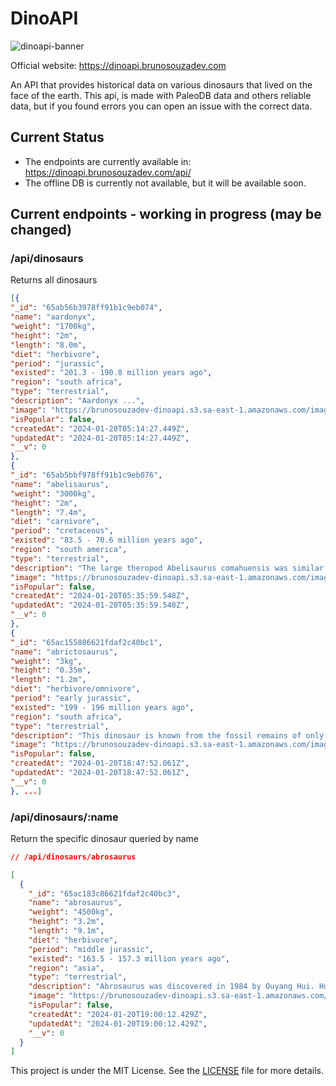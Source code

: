 # DinoAPI

![dinoapi-banner](https://github.com/darkmoonsk/dinoapi/assets/101902194/f3310efa-2961-4eb3-a978-6c00f6a4fdc6)

Official website: https://dinoapi.brunosouzadev.com

An API that provides historical data on various dinosaurs that lived on the face of the earth. This api, is made with PaleoDB data and others reliable data, but if you found errors you can open an issue with the correct data.

## Current Status

- The endpoints are currently available in: https://dinoapi.brunosouzadev.com/api/
- The offline DB is currently not available, but it will be available soon.

## Current endpoints - working in progress (may be changed)

### /api/dinosaurs

Returns all dinosaurs

```json
[{
"_id": "65ab56b3978ff91b1c9eb074",
"name": "aardonyx",
"weight": "1700kg",
"height": "2m",
"length": "8.0m",
"diet": "herbivore",
"period": "jurassic",
"existed": "201.3 - 190.8 million years ago",
"region": "south africa",
"type": "terrestrial",
"description": "Aardonyx ...",
"image": "https://brunosouzadev-dinoapi.s3.sa-east-1.amazonaws.com/images/aardonyx.jpg",
"isPopular": false,
"createdAt": "2024-01-20T05:14:27.449Z",
"updatedAt": "2024-01-20T05:14:27.449Z",
"__v": 0
},
{
"_id": "65ab5bbf978ff91b1c9eb076",
"name": "abelisaurus",
"weight": "3000kg",
"height": "2m",
"length": "7.4m",
"diet": "carnivore",
"period": "cretaceous",
"existed": "83.5 - 70.6 million years ago",
"region": "south america",
"type": "terrestrial",
"description": "The large theropod Abelisaurus comahuensis was similar to Albertosaurus from Alberta ...",
"image": "https://brunosouzadev-dinoapi.s3.sa-east-1.amazonaws.com/images/abelisaurus.jpg",
"isPopular": false,
"createdAt": "2024-01-20T05:35:59.548Z",
"updatedAt": "2024-01-20T05:35:59.548Z",
"__v": 0
},
{
"_id": "65ac155886621fdaf2c40bc1",
"name": "abrictosaurus",
"weight": "3kg",
"height": "0.35m",
"length": "1.2m",
"diet": "herbivore/omnivore",
"period": "early jurassic",
"existed": "199 - 196 million years ago",
"region": "south africa",
"type": "terrestrial",
"description": "This dinosaur is known from the fossil remains of only two individuals...",
"image": "https://brunosouzadev-dinoapi.s3.sa-east-1.amazonaws.com/images/abrictosaurus.jpg",
"isPopular": false,
"createdAt": "2024-01-20T18:47:52.061Z",
"updatedAt": "2024-01-20T18:47:52.061Z",
"__v": 0
}, ...]
```

### /api/dinosaurs/:name

Return the specific dinosaur queried by name

```json
// /api/dinosaurs/abrosaurus

[
  {
    "_id": "65ac183c86621fdaf2c40bc3",
    "name": "abrosaurus",
    "weight": "4500kg",
    "height": "3.2m",
    "length": "9.1m",
    "diet": "herbivore",
    "period": "middle jurassic",
    "existed": "163.5 - 157.3 million years ago",
    "region": "asia",
    "type": "terrestrial",
    "description": "Abrosaurus was discovered in 1984 by Ouyang Hui. Hui first named his find in his 1986 thesis as A. gigantorhinus, or Abrosaurus Gigantorhinus. It's classification has gone under many changes since. The fossils that were found are extremely fragmented, and scientists are still unsure whether this is a separate genus or not. Like most sauropods, Abrosaurus was a quadrupedal herbivore but it was rather small for a sauropod, not much more than 30 feet (9 m) long. Its head was boxy and topped with a tall bony arch containing the nostrils.The generic name meaning 'delicate lizard (from from the Greek αβρος meaning 'delicate' or 'dainty' and σαυρος meaning 'lizard')', refers to the nature of the skull, with large openings separated by thin bony struts. The only named species is now known as A. dongpoi, and is named after eleventh century Chinese poet Su Shi, also known as Su Dongpo, who was born in Sichuan.",
    "image": "https://brunosouzadev-dinoapi.s3.sa-east-1.amazonaws.com/images/abrosaurus.jpg",
    "isPopular": false,
    "createdAt": "2024-01-20T19:00:12.429Z",
    "updatedAt": "2024-01-20T19:00:12.429Z",
    "__v": 0
  }
]
```

This project is under the MIT License. See the [LICENSE](https://github.com/darkmoonsk/dinoapi/blob/main/LICENSE) file for more details.

